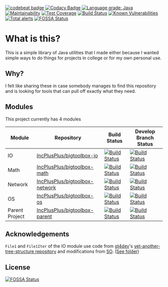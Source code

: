 [![codebeat badge](https://codebeat.co/badges/b80276de-bb1a-49f3-b08c-aaa9c3144165)](https://codebeat.co/projects/github-com-incplusplus-mycustomutils-master)
[![Codacy Badge](https://api.codacy.com/project/badge/Grade/422944b680614877b2f8c5cdecdc0dfa)](https://www.codacy.com/app/IncPlusPlus/MyCustomUtils?utm_source=github.com&amp;utm_medium=referral&amp;utm_content=IncPlusPlus/MyCustomUtils&amp;utm_campaign=Badge_Grade)
[![Language grade: Java](https://img.shields.io/lgtm/grade/java/g/IncPlusPlus/bigtoolbox.svg?logo=lgtm&logoWidth=18)](https://lgtm.com/projects/g/IncPlusPlus/bigtoolbox/context:java)
[![Maintainability](https://api.codeclimate.com/v1/badges/fa9c00f3d5f3da195463/maintainability)](https://codeclimate.com/github/IncPlusPlus/bigtoolbox/maintainability)
[![Test Coverage](https://api.codeclimate.com/v1/badges/fa9c00f3d5f3da195463/test_coverage)](https://codeclimate.com/github/IncPlusPlus/bigtoolbox/test_coverage)
[![Build Status](https://travis-ci.com/IncPlusPlus/bigtoolbox.svg?branch=master)](https://travis-ci.com/IncPlusPlus/bigtoolbox)
[![Known Vulnerabilities](https://snyk.io/test/github/IncPlusPlus/bigtoolbox/badge.svg?targetFile=pom.xml)](https://snyk.io/test/github/IncPlusPlus/bigtoolbox?targetFile=pom.xml)
[![Total alerts](https://img.shields.io/lgtm/alerts/g/IncPlusPlus/bigtoolbox.svg?logo=lgtm&logoWidth=18)](https://lgtm.com/projects/g/IncPlusPlus/bigtoolbox/alerts/)
[![FOSSA Status](https://app.fossa.io/api/projects/git%2Bgithub.com%2FIncPlusPlus%2Fbigtoolbox.svg?type=shield)](https://app.fossa.io/projects/git%2Bgithub.com%2FIncPlusPlus%2Fbigtoolbox?ref=badge_shield)
# What is this?
This is a simple library of Java utilities that I made either because I wanted simple ways to do things for projects in college or for my own personal use.
## Why?
I felt like sharing these in case somebody manages to find this repository and is looking for tools that can pull off exactly what they need.

## Modules
This project currently has 4 modules

| Module         	| Repository                                                                          	| Build Status                                                                                                                                    	| Develop Branch Status                                                                                                                            	|
|----------------	|-------------------------------------------------------------------------------------	|-------------------------------------------------------------------------------------------------------------------------------------------------	|--------------------------------------------------------------------------------------------------------------------------------------------------	|
| IO             	| [IncPlusPlus/bigtoolbox-io](https://github.com/IncPlusPlus/bigtoolbox-io)           	| [![Build Status](https://travis-ci.com/IncPlusPlus/bigtoolbox-io.svg?branch=master)](https://travis-ci.com/IncPlusPlus/bigtoolbox-io)           	| [![Build Status](https://travis-ci.com/IncPlusPlus/bigtoolbox-io.svg?branch=develop)](https://travis-ci.com/IncPlusPlus/bigtoolbox-io)           	|
| Math           	| [IncPlusPlus/bigtoolbox-math](https://github.com/IncPlusPlus/bigtoolbox-math)       	| [![Build Status](https://travis-ci.com/IncPlusPlus/bigtoolbox-math.svg?branch=master)](https://travis-ci.com/IncPlusPlus/bigtoolbox-math)       	| [![Build Status](https://travis-ci.com/IncPlusPlus/bigtoolbox-math.svg?branch=develop)](https://travis-ci.com/IncPlusPlus/bigtoolbox-math)       	|
| Network        	| [IncPlusPlus/bigtoolbox-network](https://github.com/IncPlusPlus/bigtoolbox-network) 	| [![Build Status](https://travis-ci.com/IncPlusPlus/bigtoolbox-network.svg?branch=master)](https://travis-ci.com/IncPlusPlus/bigtoolbox-network) 	| [![Build Status](https://travis-ci.com/IncPlusPlus/bigtoolbox-network.svg?branch=develop)](https://travis-ci.com/IncPlusPlus/bigtoolbox-network) 	|
| OS             	| [IncPlusPlus/bigtoolbox-os](https://github.com/IncPlusPlus/bigtoolbox-os)           	| [![Build Status](https://travis-ci.com/IncPlusPlus/bigtoolbox-os.svg?branch=master)](https://travis-ci.com/IncPlusPlus/bigtoolbox-os)           	| [![Build Status](https://travis-ci.com/IncPlusPlus/bigtoolbox-os.svg?branch=develop)](https://travis-ci.com/IncPlusPlus/bigtoolbox-os)           	|
| Parent Project 	| [IncPlusPlus/bigtoolbox-parent](https://github.com/IncPlusPlus/bigtoolbox-parent)   	| [![Build Status](https://travis-ci.com/IncPlusPlus/bigtoolbox-parent.svg?branch=master)](https://travis-ci.com/IncPlusPlus/bigtoolbox-parent)   	| [![Build Status](https://travis-ci.com/IncPlusPlus/bigtoolbox-parent.svg?branch=develop)](https://travis-ci.com/IncPlusPlus/bigtoolbox-parent)   	|

## Acknowledgements
`File1` and `File1Iter` of the IO module use code from [gt4dev](https://github.com/gt4dev)'s [yet-another-tree-structure repository](https://github.com/gt4dev/yet-another-tree-structure) and modifications from [SO](https://stackoverflow.com/a/54338414/1687436). ([See folder](io/src/main/java/io/github/incplusplus/bigtoolbox/io/filesys))

## License
[![FOSSA Status](https://app.fossa.io/api/projects/git%2Bgithub.com%2FIncPlusPlus%2Fbigtoolbox.svg?type=large)](https://app.fossa.io/projects/git%2Bgithub.com%2FIncPlusPlus%2Fbigtoolbox?ref=badge_large)
